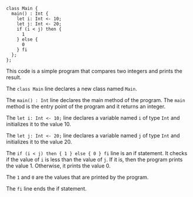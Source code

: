 ```cool
class Main {
  main() : Int {
    let i: Int <- 10;
    let j: Int <- 20;
    if (i < j) then {
      1
    } else {
      0
    } fi
  };
};
```

This code is a simple program that compares two integers and prints the result.

The `class Main` line declares a new class named `Main`.

The `main() : Int` line declares the main method of the program. The `main` method is the entry point of the program and it returns an integer.

The `let i: Int <- 10;` line declares a variable named `i` of type `Int` and initializes it to the value 10.

The `let j: Int <- 20;` line declares a variable named `j` of type `Int` and initializes it to the value 20.

The `if (i < j) then { 1 } else { 0 } fi` line is an if statement. It checks if the value of `i` is less than the value of `j`. If it is, then the program prints the value 1. Otherwise, it prints the value 0.

The `1` and `0` are the values that are printed by the program.

The `fi` line ends the if statement.